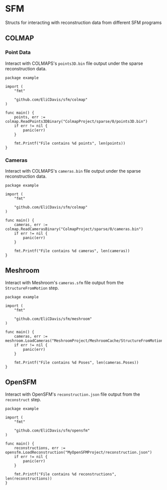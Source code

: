 # SFM

Structs for interacting with reconstruction data from different SFM programs

## COLMAP

### Point Data

Interact with COLMAPS's `points3D.bin` file output under the sparse reconstruction data.

```golang
package example

import (
	"fmt"

	"github.com/EliCDavis/sfm/colmap"
)

func main() {
	points, err := colmap.ReadPoints3DBinary("ColmapProject/sparse/0/points3D.bin")
	if err != nil {
		panic(err)
	}

	fmt.Printf("File contains %d points", len(points))
}

```

### Cameras

Interact with COLMAPS's `cameras.bin` file output under the sparse reconstruction data.

```golang
package example

import (
	"fmt"

	"github.com/EliCDavis/sfm/colmap"
)

func main() {
	cameras, err := colmap.ReadCamerasBinary("ColmapProject/sparse/0/cameras.bin")
	if err != nil {
		panic(err)
	}

	fmt.Printf("File contains %d cameras", len(cameras))
}

```

## Meshroom

Interact with Meshroom's `cameras.sfm` file output from the `StructureFromMotion` step.

```golang
package example

import (
	"fmt"

	"github.com/EliCDavis/sfm/meshroom"
)

func main() {
	cameras, err := meshroom.LoadCameras("MeshroomProject/MeshroomCache/StructureFromMotion/abc123/cameras.sfm")
	if err != nil {
		panic(err)
	}

	fmt.Printf("File contains %d Poses", len(cameras.Poses))
}
```

## OpenSFM

Interact with OpenSFM's `reconstruction.json` file output from the `reconstruct` step.

```golang
package example

import (
	"fmt"

	"github.com/EliCDavis/sfm/opensfm"
)

func main() {
	reconstructions, err := opensfm.LoadReconstruction("MyOpenSFMProject/reconstruction.json")
	if err != nil {
		panic(err)
	}

	fmt.Printf("File contains %d reconstructions", len(reconstructions))
}
```